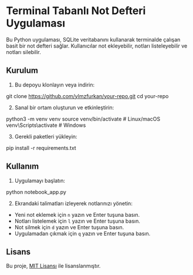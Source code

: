 # Terminal Tabanlı Not Defteri Uygulaması

Bu Python uygulaması, SQLite veritabanını kullanarak terminalde çalışan basit bir not defteri sağlar. Kullanıcılar not ekleyebilir, notları listeleyebilir ve notları silebilir.

## Kurulum

1. Bu depoyu klonlayın veya indirin:

git clone https://github.com/ylmzfurkan/your-repo.git
cd your-repo


2. Sanal bir ortam oluşturun ve etkinleştirin:

python3 -m venv venv
source venv/bin/activate # Linux/macOS
venv\Scripts\activate # Windows


3. Gerekli paketleri yükleyin:

pip install -r requirements.txt


## Kullanım

1. Uygulamayı başlatın:

python notebook_app.py


2. Ekrandaki talimatları izleyerek notlarınızı yönetin:
- Yeni not eklemek için `n` yazın ve Enter tuşuna basın.
- Notları listelemek için `l` yazın ve Enter tuşuna basın.
- Not silmek için `d` yazın ve Enter tuşuna basın.
- Uygulamadan çıkmak için `q` yazın ve Enter tuşuna basın.

## Lisans

Bu proje, [MIT Lisansı](LICENSE) ile lisanslanmıştır.
